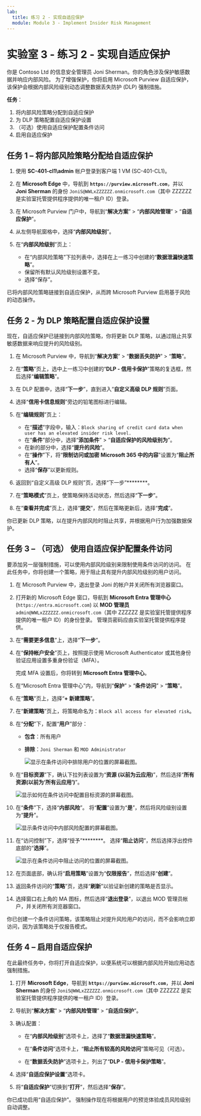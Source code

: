 ```yaml
---
lab:
  title: 练习 2 - 实现自适应保护
  module: Module 3 - Implement Insider Risk Management
---
```


# 实验室 3 - 练习 2 - 实现自适应保护

你是 Contoso Ltd 的信息安全管理员 Joni Sherman。你的角色涉及保护敏感数据并响应内部风险。 为了增强保护，你将启用 Microsoft Purview 自适应保护，该保护会根据内部风险级别动态调整数据丢失防护 (DLP) 强制措施。

**任务**：

1. 将内部风险策略分配到自适应保护
1. 为 DLP 策略配置自适应保护设置
1. （可选）使用自适应保护配置条件访问
1. 启用自适应保护

## 任务 1 – 将内部风险策略分配给自适应保护

1. 使用 **SC-401-cl1\admin** 帐户登录到客户端 1 VM (SC-401-CL1)。

1. 在 **Microsoft Edge** 中，导航到 **`https://purview.microsoft.com`**，并以 **Joni Sherman** 的身份 `JoniS@WWLxZZZZZZ.onmicrosoft.com`（其中 ZZZZZZ 是实验室托管提供程序提供的唯一租户 ID）登录。

1. 在 Microsoft Purview 门户中，导航到“**解决方案**” > “**内部风险管理**” > “**自适应保护**”。

1. 从左侧导航窗格中，选择“**内部风险级别**”。

1. 在“**内部风险级别**”页上：

   - 在“内部风险策略”下拉列表中，选择在上一练习中创建的“**数据泄漏快速策略**”。
   - 保留所有默认风险级别设置不变。
   - 选择“保存”。

已将内部风险策略链接到自适应保护，从而跨 Microsoft Purview 启用基于风险的动态操作。

## 任务 2 - 为 DLP 策略配置自适应保护设置

现在，自适应保护已链接到内部风险策略，你将更新 DLP 策略，以通过阻止共享敏感数据来响应提升的风险级别。

1. 在 Microsoft Purview 中，导航到“**解决方案**” > “**数据丢失防护**” > “**策略**”。

1. 在“**策略**”页上，选中上一练习中创建的“**DLP - 信用卡保护**”策略的复选框，然后选择“**编辑策略**”。

1. 在 DLP 配置中，选择“**下一步**”，直到进入“**自定义高级 DLP 规则**”页面。

1. 选择“**信用卡信息规则**”旁边的铅笔图标进行编辑。

1. 在“**编辑规则**”页上：
   - 在“**描述**”字段中，输入：`Block sharing of credit card data when user has an elevated insider risk level.`
   - 在“**条件**”部分中，选择“**添加条件**” > “**自适应保护的风险级别为**”。
   - 在新的部分中，选择“**提升的风险**”。
   - 在“**操作**”下，将“**限制访问或加密 Microsoft 365 中的内容**”设置为“**阻止所有人**”。
   - 选择“**保存**”以更新规则。

1. 返回到“自定义高级 DLP 规则”页，选择“下一步”********。

1. 在“**策略模式**”页上，使策略保持活动状态，然后选择“**下一步**”。

1. 在“**查看并完成**”页上，选择“**提交**”，然后在策略更新后，选择“**完成**”。

你已更新 DLP 策略，以在提升内部风险时阻止共享，并根据用户行为加强数据保护。

## 任务 3 – （可选） 使用自适应保护配置条件访问

要添加另一层强制措施，可以使用内部风险级别来限制使用条件访问的访问。 在此任务中，你将创建一个策略，用于阻止具有提升内部风险级别的用户访问。

1. 在 Microsoft Purview 中，退出登录 Joni 的帐户并关闭所有浏览器窗口。

1. 打开新的 Microsoft Edge 窗口，导航到 **Microsoft Entra 管理中心** (`https://entra.microsoft.com`) 以 **MOD 管理员** `admin@WWLxZZZZZZ.onmicrosoft.com`（其中 ZZZZZZ 是实验室托管提供程序提供的唯一租户 ID）的身份登录。 管理员密码应由实验室托管提供程序提供。

1. 在“**需要更多信息**”上，选择“**下一步**”。

1. 在“**保持帐户安全**”页上，按照提示使用 Microsoft Authenticator 或其他身份验证应用设置多重身份验证（MFA）。

   完成 MFA 设置后，你将转到 **Microsoft Entra 管理中心**。

1. 在“Microsoft Entra 管理中心”内，导航到“**保护**” > “**条件访问**” > “**策略**”。

1. 在“**策略**”页上，选择“**+ 新建策略**”。

1. 在“**新建策略**”页上，将策略命名为：`Block all access for elevated risk`。

1. 在“**分配**”下，配置“**用户**”部分：

   - **包含**：所有用户  
   - **排除**：`Joni Sherman` 和 `MOD Administrator`

     ![显示在条件访问中排除用户的位置的屏幕截图。](../Media/ca-exclude-users.png)

1. 在“**目标资源**”下，确认下拉列表设置为“**资源 (以前为云应用)**”，然后选择“**所有资源(以前为‘所有云应用’)**”。

     ![显示如何在条件访问中配置目标资源的屏幕截图。](../Media/ca-target-resources.png)

1. 在“**条件**”下，选择“**内部风险**”。 将“**配置**”设置为“**是**”，然后将风险级别设置为“**提升**”。

     ![显示条件访问中内部风险配置的屏幕截图。](../Media/ca-insider-risk-levels.png)

1. 在“访问控制”下，选择“授予”********。 选择“**阻止访问**”，然后选择浮出控件底部的“**选择**”。

     ![显示在条件访问中阻止访问的位置的屏幕截图。](../Media/ca-block-access.png)

1. 在页面底部，确认将“**启用策略**”设置为“**仅限报告**”，然后选择“**创建**”。

1. 返回条件访问的“**策略**”页，选择“**刷新**”以验证新创建的策略是否显示。

1. 选择窗口右上角的 MA 图标，然后选择“**退出登录**”，以退出 MOD 管理员帐户，并关闭所有浏览器窗口。

你已创建一个条件访问策略，该策略阻止对提升风险用户的访问，而不会影响立即访问，因为该策略处于仅报告模式。

## 任务 4 – 启用自适应保护

在此最终任务中，你将打开自适应保护，以便系统可以根据内部风险开始应用动态强制措施。

1. 打开 **Microsoft Edge**，导航到 **`https://purview.microsoft.com`**，并以 **Joni Sherman** 的身份 `JoniS@WWLxZZZZZZ.onmicrosoft.com`（其中 ZZZZZZ 是实验室托管提供程序提供的唯一租户 ID）登录。

1. 导航到“**解决方案**” > “**内部风险管理**” > “**自适应保护**”。

1. 确认配置：

   - 在“**内部风险级别**”选项卡上，选择了“**数据泄漏快速策略**”。

   - 在“**条件访问**”选项卡上，“**阻止所有较高的风险访问**”策略可见（可选）。

   - 在“**数据丢失防护**”选项卡上，列出了“**DLP - 信用卡保护策略**”。

1. 选择“**自适应保护设置**”选项卡。

1. 将“**自适应保护**”切换到“**打开**”，然后选择“**保存**”。

你已成功启用“自适应保护”。 强制操作现在将根据用户的预览体验成员风险级别自动调整。
